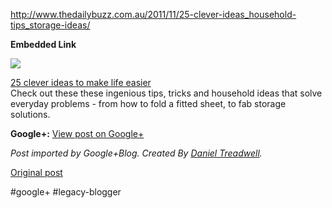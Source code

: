 <!--
date: '2012-01-10'
published: true
slug: 2012-01-httpwwwthedailybuzzcomau20111125-clever
time_to_read: 5
title: http://www.thedailybuzz.com.au/2011/11/25-clever-ideas_household-tips_storage-id...
-->

<http://www.thedailybuzz.com.au/2011/11/25-clever-ideas_household-tips_storage-ideas/>

**Embedded Link**

  

![](http://images0-focus-opensocial.googleusercontent.com/gadgets/proxy?container=focus&gadget=a&resize_h=100&url=http%3A%2F%2Fwww.thedailybuzz.com.au%2Fwp-content%2Fuploads%2F2011%2F10%2Fclever-4.jpg)

  
 [25 clever ideas to make life easier](http://www.thedailybuzz.com.au/2011/11/25-clever-ideas_household-tips_storage-ideas/)  
 Check out these these ingenious tips, tricks and household ideas that solve everyday problems - from how to fold a fitted sheet, to fab storage solutions.

**Google+:** [View post on Google+](https://plus.google.com/103392016560023386646/posts/NMMCN8Qobb6)

  
  
*Post imported by Google+Blog. Created By [Daniel Treadwell](http://minimali.se/).*

[Original post](https://ysfk.blogspot.com/2012/01/httpwwwthedailybuzzcomau20111125-clever.html)

#google+ #legacy-blogger 